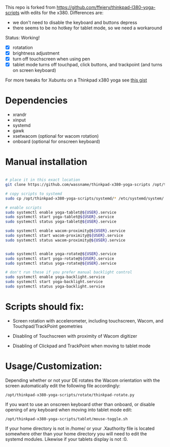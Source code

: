 This repo is forked from https://github.com/ffejery/thinkpad-l380-yoga-scripts with edits for the x380. Differences are:

- we don't need to disable the keyboard and buttons depress
- there seems to be no hotkey for tablet mode, so we need a workaround


Status: Working!
- [x] rotatation
- [x] brightness adjustment
- [x] turn off touchscreen when using pen
- [x] tablet mode turns off touchpad, click buttons, and trackpoint (and turns on screen keyboard)

For more tweaks for Xubuntu on a Thinkpad x380 yoga see [this gist](https://gist.github.com/wassname/4aec086afe518dfbceaf00577442c432)

# Dependencies
- xrandr
- xinput
- systemd
- gawk
- xsetwacom (optional for wacom rotation)
- onboard (optional for onscreen keyboard)

# Manual installation

```sh

# place it in this exact location
git clone https://github.com/wassname/thinkpad-x380-yoga-scripts /opt/thinkpad-x380-yoga-scripts

# copy scripts to systemd
sudo cp /opt/thinkpad-x380-yoga-scripts/systemd/* /etc/systemd/system/

# enable scripts
sudo systemctl enable yoga-tablet@${USER}.service
sudo systemctl start yoga-tablet@${USER}.service
sudo systemctl status yoga-tablet@${USER}.service

sudo systemctl enable wacom-proximity@${USER}.service
sudo systemctl start wacom-proximity@${USER}.service
sudo systemctl status wacom-proximity@${USER}.service


sudo systemctl enable yoga-rotate@${USER}.service
sudo systemctl start yoga-rotate@${USER}.service
sudo systemctl status yoga-rotate@${USER}.service

# don't run these if you prefer manual backlight control
sudo systemctl enable yoga-backlight.service
sudo systemctl start yoga-backlight.service
sudo systemctl status yoga-backlight.service

```

# Scripts should fix:

- Screen rotation with accelerometer, including touchscreen, Wacom,
  and Touchpad/TrackPoint geometries

- Disabling of Touchscreen with proximity of Wacom digitizer

- Disabling of Clickpad and TrackPoint when moving to tablet mode

# Usage/Customization:


Depending whether or not your DE rotates the Wacom orientation with
the screen automatically edit the following file accordingly:

    /opt/thinkpad-x380-yoga-scripts/rotate/thinkpad-rotate.py

If you want to use an onscreen keyboard other than onboard, or disable
opening of any keyboard when moving into tablet mode edit:

    /opt/thinkpad-x380-yoga-scripts/tablet/mouse-toggle.sh

If your home directory is not in /home/<username> or your .Xauthority
file is located somewhere other than your home directory you will need
to edit the systemd modules. Likewise if your tablets display is not
:0.

